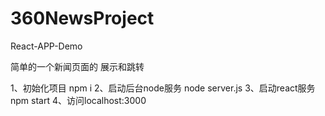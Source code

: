 # 360NewsProject
React-APP-Demo

简单的一个新闻页面的 展示和跳转

1、初始化项目  npm i 
2、启动后台node服务 node server.js
3、启动react服务  npm start
4、访问localhost:3000
